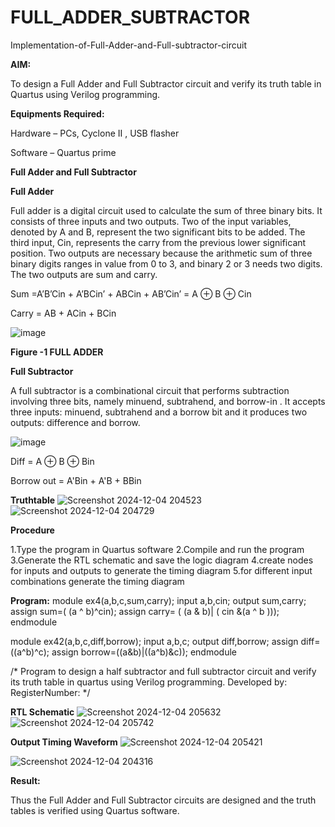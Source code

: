 # FULL_ADDER_SUBTRACTOR

Implementation-of-Full-Adder-and-Full-subtractor-circuit

**AIM:**

To design a Full Adder and Full Subtractor circuit and verify its truth table in Quartus using Verilog programming.

**Equipments Required:**

Hardware – PCs, Cyclone II , USB flasher

Software – Quartus prime

**Full Adder and Full Subtractor**

**Full Adder**

Full adder is a digital circuit used to calculate the sum of three binary bits. It consists of three inputs and two outputs. Two of the input variables, denoted by A and B, represent the two significant bits to be added. The third input, Cin, represents the carry from the previous lower significant position. Two outputs are necessary because the arithmetic sum of three binary digits ranges in value from 0 to 3, and binary 2 or 3 needs two digits. The two outputs are sum and carry.

Sum =A’B’Cin + A’BCin’ + ABCin + AB’Cin’ = A ⊕ B ⊕ Cin 

Carry = AB + ACin + BCin

![image](https://github.com/naavaneetha/FULL_ADDER_SUBTRACTOR/assets/154305477/0f30ba51-5ffb-4198-845f-18e054f675e7)

**Figure -1 FULL ADDER**

**Full Subtractor**

A full subtractor is a combinational circuit that performs subtraction involving three bits, namely minuend, subtrahend, and borrow-in . It accepts three inputs: minuend, subtrahend and a borrow bit and it produces two outputs: difference and borrow.

![image](https://github.com/naavaneetha/FULL_ADDER_SUBTRACTOR/assets/154305477/02b24f51-ab51-4304-9ad6-7b81ffc1ead5)

Diff = A ⊕ B ⊕ Bin 

Borrow out = A'Bin + A'B + BBin

**Truthtable**
![Screenshot 2024-12-04 204523](https://github.com/user-attachments/assets/5e8d72b8-e1f8-423f-a66a-990e9099a823)
![Screenshot 2024-12-04 204729](https://github.com/user-attachments/assets/ce213eee-da18-4189-a0c0-28bda95acb97)


**Procedure**

1.Type the program in Quartus software
2.Compile and run the program
3.Generate the RTL schematic and save the logic diagram
4.create nodes for inputs and outputs to generate the timing diagram
5.for different input combinations generate the timing diagram

**Program:**
module ex4(a,b,c,sum,carry);
input a,b,cin;
output sum,carry;
assign sum=( (a ^ b)^cin);
assign carry= ( (a & b)| ( cin &(a ^ b )));
endmodule

module ex42(a,b,c,diff,borrow);
input a,b,c;
output diff,borrow;
assign diff=((a^b)^c);
assign borrow=((a&b)|((a^b)&c));
endmodule

/* Program to design a half subtractor and full subtractor circuit and verify its truth table in quartus using Verilog programming. Developed by: RegisterNumber:
*/

**RTL Schematic**
![Screenshot 2024-12-04 205632](https://github.com/user-attachments/assets/1eed70fb-625f-4b8d-9401-a7b47ebd79d4)
![Screenshot 2024-12-04 205742](https://github.com/user-attachments/assets/bcb48392-0d12-424d-afe0-3e720e504ea7)



**Output Timing Waveform**
![Screenshot 2024-12-04 205421](https://github.com/user-attachments/assets/748813ee-1849-4151-be04-870e9e1108cf)

![Screenshot 2024-12-04 204316](https://github.com/user-attachments/assets/62e56355-b03c-423a-9a19-778bbc7f0854)





**Result:**

Thus the Full Adder and Full Subtractor circuits are designed and the truth tables is verified using Quartus software.




